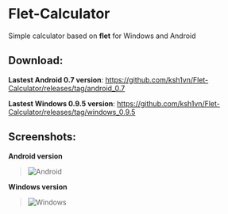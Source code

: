 # Flet-Calculator
Simple calculator based on **flet** for Windows and Android

## Download:

**Lastest Android 0.7 version**: https://github.com/ksh1vn/Flet-Calculator/releases/tag/android_0.7

**Lastest Windows 0.9.5 version**: https://github.com/ksh1vn/Flet-Calculator/releases/tag/windows_0.9.5

## Screenshots:

**Android version**
> ![Android](https://github.com/ksh1vn/Flet-Calculator/assets/60093741/fabd9e5f-9078-4df7-a55f-4644d7970dcc)



**Windows version**

> ![Windows](https://github.com/ksh1vn/Flet-Calculator/assets/60093741/f01d3567-7459-4b58-81d0-3fa1da83568c)
